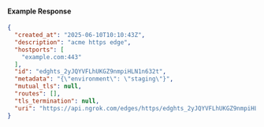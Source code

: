 <!-- Code generated for API Clients. DO NOT EDIT. -->

#### Example Response

```json
{
  "created_at": "2025-06-10T10:10:43Z",
  "description": "acme https edge",
  "hostports": [
    "example.com:443"
  ],
  "id": "edghts_2yJQYVFLhUKGZ9nmpiHLN1n632t",
  "metadata": "{\"environment\": \"staging\"}",
  "mutual_tls": null,
  "routes": [],
  "tls_termination": null,
  "uri": "https://api.ngrok.com/edges/https/edghts_2yJQYVFLhUKGZ9nmpiHLN1n632t"
}
```
